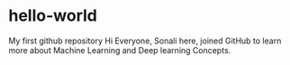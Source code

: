 # hello-world
My first github repository
Hi Everyone,
Sonali here, joined GitHub to learn more about Machine Learning and Deep learning Concepts.
